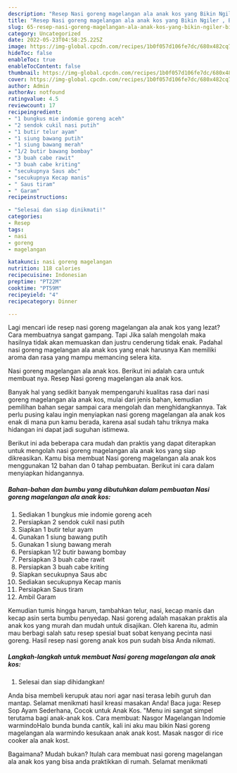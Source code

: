 ```yaml
---
description: "Resep Nasi goreng magelangan ala anak kos yang Bikin Ngiler , Bikin Ngiler"
title: "Resep Nasi goreng magelangan ala anak kos yang Bikin Ngiler , Bikin Ngiler"
slug: 65-resep-nasi-goreng-magelangan-ala-anak-kos-yang-bikin-ngiler-bikin-ngiler
category: Uncategorized
date: 2022-05-23T04:58:25.225Z
image: https://img-global.cpcdn.com/recipes/1b0f057d106fe7dc/680x482cq70/nasi-goreng-magelangan-ala-anak-kos-foto-resep-utama.jpg
hideToc: false
enableToc: true
enableTocContent: false
thumbnail: https://img-global.cpcdn.com/recipes/1b0f057d106fe7dc/680x482cq70/nasi-goreng-magelangan-ala-anak-kos-foto-resep-utama.jpg
cover: https://img-global.cpcdn.com/recipes/1b0f057d106fe7dc/680x482cq70/nasi-goreng-magelangan-ala-anak-kos-foto-resep-utama.jpg
author: Admin
authorAv: notfound
ratingvalue: 4.5
reviewcount: 17
recipeingredient:
- "1 bungkus mie indomie goreng aceh"
- "2 sendok cukil nasi putih"
- "1 butir telur ayam"
- "1 siung bawang putih"
- "1 siung bawang merah"
- "1/2 butir bawang bombay"
- "3 buah cabe rawit"
- "3 buah cabe kriting"
- "secukupnya Saus abc"
- "secukupnya Kecap manis"
- " Saus tiram"
- " Garam"
recipeinstructions:

- "Selesai dan siap dinikmati!"
categories:
- Resep
tags:
- nasi
- goreng
- magelangan

katakunci: nasi goreng magelangan 
nutrition: 118 calories
recipecuisine: Indonesian
preptime: "PT22M"
cooktime: "PT59M"
recipeyield: "4"
recipecategory: Dinner

---
```



Lagi mencari ide resep nasi goreng magelangan ala anak kos yang lezat? Cara membuatnya sangat gampang. Tapi Jika salah mengolah maka hasilnya tidak akan memuaskan dan justru cenderung tidak enak. Padahal nasi goreng magelangan ala anak kos yang enak harusnya Kan memiliki aroma dan rasa yang mampu memancing selera kita.


Nasi goreng magelangan ala anak kos. Berikut ini adalah cara untuk membuat nya. Resep Nasi goreng magelangan ala anak kos.

Banyak hal yang sedikit banyak mempengaruhi kualitas rasa dari nasi goreng magelangan ala anak kos, mulai dari jenis bahan, kemudian pemilihan bahan segar sampai cara mengolah dan menghidangkannya. Tak perlu pusing kalau ingin menyiapkan nasi goreng magelangan ala anak kos enak di mana pun kamu berada, karena asal sudah tahu triknya maka hidangan ini dapat jadi suguhan istimewa.


Berikut ini ada beberapa cara mudah dan praktis yang dapat diterapkan untuk mengolah nasi goreng magelangan ala anak kos yang siap dikreasikan. Kamu bisa membuat Nasi goreng magelangan ala anak kos menggunakan 12 bahan dan 0 tahap pembuatan. Berikut ini cara dalam menyiapkan hidangannya.

<!--inarticleads1-->

##### Bahan-bahan dan bumbu yang dibutuhkan dalam pembuatan Nasi goreng magelangan ala anak kos:

1. Sediakan 1 bungkus mie indomie goreng aceh
1. Persiapkan 2 sendok cukil nasi putih
1. Siapkan 1 butir telur ayam
1. Gunakan 1 siung bawang putih
1. Gunakan 1 siung bawang merah
1. Persiapkan 1/2 butir bawang bombay
1. Persiapkan 3 buah cabe rawit
1. Persiapkan 3 buah cabe kriting
1. Siapkan secukupnya Saus abc
1. Sediakan secukupnya Kecap manis
1. Persiapkan  Saus tiram
1. Ambil  Garam


Kemudian tumis hingga harum, tambahkan telur, nasi, kecap manis dan kecap asin serta bumbu penyedap. Nasi goreng adalah masakan praktis ala anak kos yang murah dan mudah untuk disajikan. Oleh karena itu, admin mau berbagi salah satu resep spesial buat sobat kenyang pecinta nasi goreng. Hasil resep nasi goreng anak kos pun sudah bisa Anda nikmati. 

<!--inarticleads2-->

##### Langkah-langkah untuk membuat Nasi goreng magelangan ala anak kos:


1. Selesai dan siap dihidangkan!

Anda bisa membeli kerupuk atau nori agar nasi terasa lebih guruh dan mantap. Selamat menikmati hasil kreasi masakan Anda! Baca juga: Resep Sop Ayam Sederhana, Cocok untuk Anak Kos. &#34;Menu ini sangat simpel terutama bagi anak-anak kos. Cara membuat: Nasgor Magelangan Indomie warmindoHalo bunda bunda cantik, kali ini aku mau bikin Nasi goreng magelangan ala warmindo kesukaan anak anak kost. Masak nasgor di rice cooker ala anak kost. 

Bagaimana? Mudah bukan? Itulah cara membuat nasi goreng magelangan ala anak kos yang bisa anda praktikkan di rumah. Selamat menikmati
